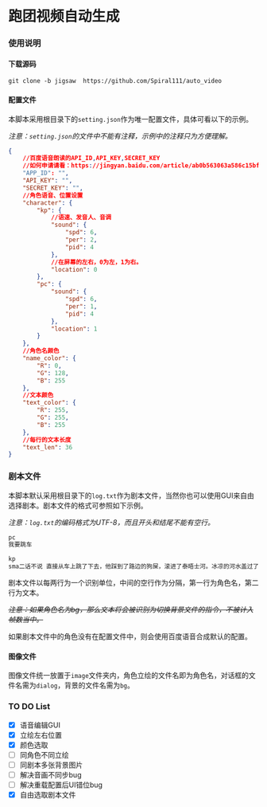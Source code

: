 # 跑团视频自动生成

### 使用说明

#### 下载源码

`git clone -b jigsaw  https://github.com/Spiral111/auto_video`	

#### 配置文件

本脚本采用根目录下的`setting.json`作为唯一配置文件，具体可看以下的示例。

*注意：`setting.json`的文件中不能有注释，示例中的注释只为方便理解。*

```json
{
    //百度语音朗读的API_ID,API_KEY,SECRET_KEY
    //如何申请请看：https://jingyan.baidu.com/article/ab0b563063a586c15bfa7d55.html
    "APP_ID": "",
    "API_KEY": "",
    "SECRET_KEY": "",
    //角色语音、位置设置
    "character": {
        "kp": {
            //语速、发音人、音调
            "sound": {
                "spd": 6,
                "per": 2,
                "pid": 4
            },
            //在屏幕的左右，0为左，1为右。
            "location": 0
        },
        "pc": {
            "sound": {
                "spd": 6,
                "per": 1,
                "pid": 4
            },
            "location": 1
        }
    },
    //角色名颜色
    "name_color": {
        "R": 0,
        "G": 128,
        "B": 255
    },
    //文本颜色
    "text_color": {
        "R": 255,
        "G": 255,
        "B": 255
    },
    //每行的文本长度
    "text_len": 36
}
```

### 剧本文件

本脚本默认采用根目录下的`log.txt`作为剧本文件，当然你也可以使用GUI来自由选择剧本。剧本文件的格式可参照如下示例。

*注意：`log.txt`的编码格式为UTF-8，而且开头和结尾不能有空行。*

```txt
pc
我要跳车

kp
sma二话不说 直接从车上跳了下去，他踩到了路边的狗屎，滚进了泰晤士河。冰凉的河水盖过了他的剧痛，让人仍然保有一丝清醒
```

剧本文件以每两行为一个识别单位，中间的空行作为分隔，第一行为角色名，第二行为文本。

~~*注意：如果角色名为bg，那么文本将会被识别为切换背景文件的指令，不被计入帧数当中。*~~

如果剧本文件中的角色没有在配置文件中，则会使用百度语音合成默认的配置。

#### 图像文件

图像文件统一放置于`image`文件夹内，角色立绘的文件名即为角色名，对话框的文件名需为`dialog`，背景的文件名需为`bg`。

### TO DO List

- [x] 语音编辑GUI
- [x] 立绘左右位置
- [x] 颜色选取
- [ ] 同角色不同立绘
- [ ] 同剧本多张背景图片
- [ ] 解决音画不同步bug
- [ ] 解决重载配置后UI错位bug
- [x] 自由选取剧本文件